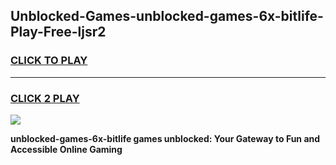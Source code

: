 
## Unblocked-Games-unblocked-games-6x-bitlife-Play-Free-ljsr2
<h3>
<a href="https://premium76.site?title=unblocked-games-6x-bitlife&ref=23A">CLICK TO PLAY</a></h3>
<hr>

<h3>
<a href="https://premium76.site?title=unblocked-games-6x-bitlife&ref=23A">CLICK 2 PLAY</a>
  
</h3>

<a href="https://premium76.site?title=unblocked-games-6x-bitlife&ref=23A"><img src="https://clearcache.store/games.png"></a>


**unblocked-games-6x-bitlife games unblocked: Your Gateway to Fun and Accessible Online Gaming**
